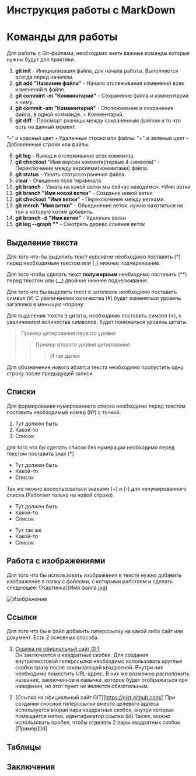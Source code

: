 # Инструкция работы с MarkDown

# Команды для работы 

Для работы с Git-файлами, необходимо знать важные команды которые нужны будут для практики.

1. **git init** - Инициализация файла, для начала работы. Выполняется всегда перед началом.
2. **git add "Название файла"** - Начало отслеживания изменений всех изменений в файле.
3. **git commint -m "Комминтарий"** - Сохранение файла и комментарий к ниму.
4. **git commit -am "Комментарий"** - Отслеживание и сохранение файла, в одной комманде. + Комментарий.
5. **git diff** - Просморт разницы между сохраненным файлом и то что есть на данный момент.

"-" и красный цвет - Удаленные строки или файлы.
"+" и зеленый цвет - Добавленные строки или файлы.

6. **git log** - Вывод и отслеживание всех коммитов.
7. **git checkout** "Имя версии коммита(первые 4 символа)" - Переключение между версиями(коммитами) файла.
8. **git status** - Узнать статуссохранения файла.
9. **clear** - Очищение поля терминала. 
10. **git branch** - Узнать на какой ветки мы сейчас находимся. *Имя ветки
11. **git branch "Имя новой ветки"** - Создание новой ветки
12. **git checkout "Имя ветки"** - Переключение между ветками.
13. **git merch "Имя ветки"** - Обьединение веток. нужно нахотиться на той в которую хотим добавить.
14. **git branch -d "Имя ветки"** - Удаление ветки
15. **git log --graph ""** - Смотреть дерево слияния веток

## Выделение текста
Для того что-бы выделить текст *курсивом* необходимо поставить (*) перед необходимым текстом или (_) нижнее подчеркивание.

Для того чтобы сделать текст **полужирным** необходимо поставить (**) перед текстом или (__) двойное нижнее подчеркивание.

Для того что бы выделить текст в заголовок необходимо поставить символ (#) 
C увеличением количества (#) будет изменяться уровень загаловка в меньшую чторону.

Для выделения текста в цитаты, необходимо поставить символ (>), с увеличением количества символов, будет понижаться уровень цитаты.

>Пример цитирования первого уровня
>>Пример второго уровня цитирования
>>> И так далее

Для обозначение нового абзатса текста необходимо пропустить одну строку после предыдущей записи.

## Списки 

Для формирования нумерованного списка необходимо перед текстом поставить необходимый номер (№) с точкой.

1. Тут должен быть 
2. Какой-то
3. Список

для того что бы сделать список без нумерации необходимо перед текстом поставить знак (*)

* Тут должен быть 
* Какой-то
* Список

Так же можно воспользоваться знаками (+) и (-) для ненумерованного списка.(Работает только на новой строке)

+ Тут должен быть   
+ Какой-то 
+ Список

- Тут так же  
- Какой-то
- Список 

## Работа с изображениями 

Для того что бы использовать изображения в тексте нужно добавить изображение в папку с файломи, с которыми работаем и сделать следующее:
![Картинка](Имя файла.jpg)

![Изображение](Dobbie.jpg)


## Ссылки
Для того что бы в файл добавить гиперссылку на какой либо сайт или документ. Есть 2 основных способа. 
1. [Ссылка на официальный сайт GIT](https://gist.github.com/ "можно сделать подсказку")  
Он заключается в квадратные скобки. Для создания внутритекстовой гиперссылки необходимо использовать круглые скобки сразу после закрывающей квадратной. Внутри них необходимо поместить URL-адрес. В них же возможно расположить название, заключенное в кавычки, которое будет отображаться при наведении, но этот пункт не является обязательным.

2. [Ссылка на официальный сайт GIT][https://gist.github.com/]
При создании сносной гиперссылки вместо целевого адреса используется вторая пара квадратных скобок, внутри которых помещается метка, идентификатор ссылки (id)
Также, можно использовать пробел, чтобы отделять 2 пары квадратных скобок [Пример][Id]


## Таблицы

## Заключения 